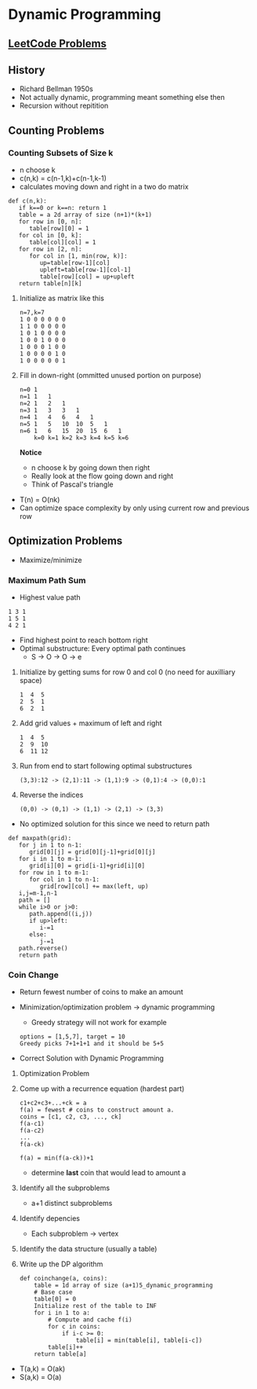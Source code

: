 # Dynamic Programming

## [LeetCode Problems](./leetcode/)

## History

- Richard Bellman 1950s
- Not actually dynamic, programming meant something else then
- Recursion without repitition

## Counting Problems

### Counting Subsets of Size k

- n choose k
- c(n,k) = c(n-1,k)+c(n-1,k-1)
- calculates moving down and right in a two do matrix

```text
def c(n,k):
   if k==0 or k==n: return 1
   table = a 2d array of size (n+1)*(k+1)
   for row in [0, n]:
      table[row][0] = 1
   for col in [0, k]:
      table[col][col] = 1
   for row in [2, n]:
      for col in [1, min(row, k)]:
         up=table[row-1][col]
         upleft=table[row-1][col-1]
         table[row][col] = up+upleft
   return table[n][k]
```

1. Initialize as matrix like this

   ```text
   n=7,k=7
   1 0 0 0 0 0 0
   1 1 0 0 0 0 0
   1 0 1 0 0 0 0
   1 0 0 1 0 0 0
   1 0 0 0 1 0 0
   1 0 0 0 0 1 0
   1 0 0 0 0 0 1
   ```

2. Fill in down-right (ommitted unused portion on purpose)

   ```text
   n=0 1
   n=1 1   1
   n=2 1   2   1
   n=3 1   3   3   1
   n=4 1   4   6   4   1
   n=5 1   5   10  10  5   1
   n=6 1   6   15  20  15  6   1
       k=0 k=1 k=2 k=3 k=4 k=5 k=6
   ```

   **Notice**

   - n choose k by going down then right
   - Really look at the flow going down and right
   - Think of Pascal's triangle

- T(n) = O(nk)
- Can optimize space complexity by only using current row and previous row

## Optimization Problems

- Maximize/minimize

### Maximum Path Sum

- Highest value path

```text
1 3 1
1 5 1
4 2 1
```

- Find highest point to reach bottom right
- Optimal substructure: Every optimal path continues
  - S &rarr; O &rarr; O &rarr; e

1. Initialize by getting sums for row 0 and col 0 (no need for auxilliary space)

   ```text
   1  4  5
   2  5  1
   6  2  1
   ```

2. Add grid values + maximum of left and right

   ```text
   1  4  5
   2  9  10
   6  11 12
   ```

3. Run from end to start following optimal substructures

   ```text
   (3,3):12 -> (2,1):11 -> (1,1):9 -> (0,1):4 -> (0,0):1
   ```

4. Reverse the indices

   ```text
   (0,0) -> (0,1) -> (1,1) -> (2,1) -> (3,3)
   ```

- No optimized solution for this since we need to return path

```text
def maxpath(grid):
   for j in 1 to n-1:
      grid[0][j] = grid[0][j-1]+grid[0][j]
   for i in 1 to m-1:
      grid[i][0] = grid[i-1]+grid[i][0]
   for row in 1 to m-1:
      for col in 1 to n-1:
         grid[row][col] += max(left, up)
   i,j=m-1,n-1
   path = []
   while i>0 or j>0:
      path.append((i,j))
      if up>left:
         i-=1
      else:
         j-=1
   path.reverse()
   return path
```

### Coin Change

- Return fewest number of coins to make an amount
- Minimization/optimization problem &rarr; dynamic programming

  - Greedy strategy will not work for example

  ```text
  options = [1,5,7], target = 10
  Greedy picks 7+1+1+1 and it should be 5+5
  ```

- Correct Solution with Dynamic Programming

1. Optimization Problem

2. Come up with a recurrence equation (hardest part)

   ```text
   c1+c2+c3+...+ck = a
   f(a) = fewest # coins to construct amount a.
   coins = [c1, c2, c3, ..., ck]
   f(a-c1)
   f(a-c2)
   ...
   f(a-ck)

   f(a) = min(f(a-ck))+1
   ```

   - determine **last** coin that would lead to amount a

3. Identify all the subproblems

   - a+1 distinct subproblems

4. Identify depencies
   - Each subproblem &rarr; vertex

5. Identify the data structure (usually a table)

6. Write up the DP algorithm

    ```text
    def coinchange(a, coins):
        table = 1d array of size (a+1)5_dynamic_programming
        # Base case
        table[0] = 0
        Initialize rest of the table to INF
        for i in 1 to a:
            # Compute and cache f(i)
            for c in coins:
                if i-c >= 0:
                    table[i] = min(table[i], table[i-c])
            table[i]++
        return table[a]
    ```

- T(a,k) = O(ak)
- S(a,k) = O(a)
